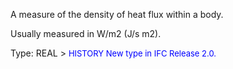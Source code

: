 ﻿A measure of the density of heat flux within a body.

Usually measured in W/m2 (J/s m2).

Type: REAL > <font size="-1" color="#0000FF">HISTORY New type in IFC Release 2.0.
</font>

